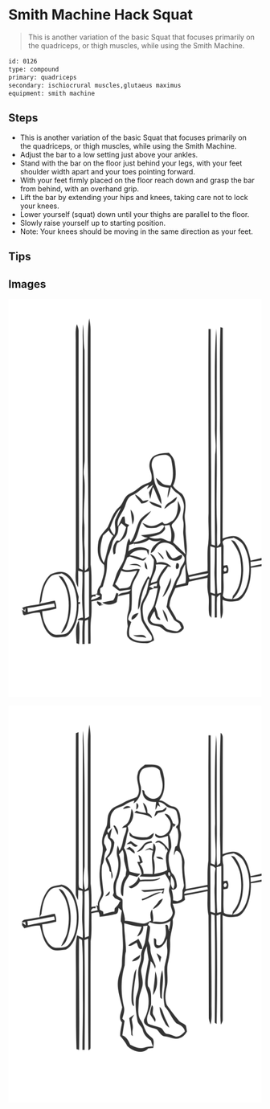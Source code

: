 # Smith Machine Hack Squat

> This is another variation of the basic Squat that focuses primarily on the quadriceps, or thigh muscles, while using the Smith Machine.

``` 
id: 0126 
type: compound 
primary: quadriceps 
secondary: ischiocrural muscles,glutaeus maximus 
equipment: smith machine 
``` 


## Steps


 - This is another variation of the basic Squat that focuses primarily on the quadriceps, or thigh muscles, while using the Smith Machine.
 - Adjust the bar to a low setting just above your ankles.
 - Stand with the bar on the floor just behind your legs, with your feet shoulder width apart and your toes pointing forward.
 - With your feet firmly placed on the floor reach down and grasp the bar from behind, with an overhand grip.
 - Lift the bar by extending your hips and knees, taking care not to lock your knees.
 - Lower yourself (squat) down until your thighs are parallel to the floor.
 - Slowly raise yourself up to starting position.
 - Note: Your knees should be moving in the same direction as your feet.

## Tips



## Images

![](./../svg/0126-relaxation.svg "")

![](./../svg/0126-tension.svg "")

